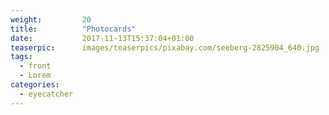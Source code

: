 ```yaml
---
weight:         20
title:          "Photocards"
date:           2017-11-13T15:37:04+01:00
teaserpic:      images/teaserpics/pixabay.com/seeberg-2825904_640.jpg
tags:
  - front
  - Lorem
categories:
  - eyecatcher
---
```


